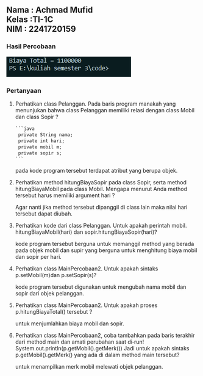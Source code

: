 <h2>Nama : Achmad Mufid<br>
Kelas :TI-1C<br>
NIM : 2241720159</h2>

<h3>Hasil Percobaan</h3>
<img src = "hasil.png">

<h3>Pertanyaan</h3>

1.  Perhatikan class Pelanggan. Pada baris program manakah yang
    menunjukan bahwa class Pelanggan memiliki relasi dengan class Mobil dan class Sopir ?<br>

        ```java
         private String nama;
         private int hari;
         private mobil m;
         private sopir s;
        ```

    pada kode program tersebut terdapat atribut yang berupa objek.

2.  Perhatikan method hitungBiayaSopir pada class Sopir, serta method
    hitungBiayaMobil pada class Mobil. Mengapa menurut Anda method tersebut harus memiliki argument hari ?<br>

    Agar nanti jika method tersebut dipanggil di class lain maka nilai hari tersebut dapat diubah.

3.  Perhatikan kode dari class Pelanggan. Untuk apakah perintah
    mobil.
    hitungBiayaMobil(hari) dan sopir.hitungBiayaSopir(hari)?

    kode program tersebut berguna untuk memanggil method yang berada pada objek mobil dan supir yang berguna untuk menghitung biaya mobil dan sopir per hari.

4.  Perhatikan class MainPercobaan2. Untuk apakah sintaks
    p.setMobil(m)dan p.setSopir(s)?
    <br>

    kode program tersebut digunakan untuk mengubah nama mobil dan sopir dari objek pelanggan.

5.  Perhatikan class MainPercobaan2. Untuk apakah proses p.hitungBiayaTotal()
    tersebut ?<br>

    untuk menjumlahkan biaya mobil dan sopir.

6.  Perhatikan class MainPercobaan2, coba tambahkan pada baris terakhir dari method
    main dan amati perubahan saat di‑run!
    System.out.println(p.getMobil().getMerk()) Jadi untuk apakah sintaks p.getMobil().getMerk() yang ada di dalam method main tersebut?<br>

    untuk menampilkan merk mobil melewati objek pelanggan.
